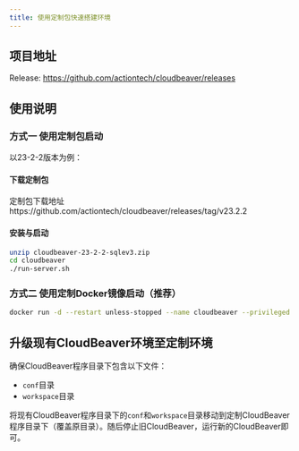 ```yaml
---
title: 使用定制包快速搭建环境
---
```



## 项目地址

Release: https://github.com/actiontech/cloudbeaver/releases

## 使用说明
### 方式一 使用定制包启动

以23-2-2版本为例：

#### 下载定制包

定制包下载地址https://github.com/actiontech/cloudbeaver/releases/tag/v23.2.2

#### 安装与启动

```bash
unzip cloudbeaver-23-2-2-sqlev3.zip
cd cloudbeaver
./run-server.sh
```

### 方式二 使用定制Docker镜像启动（推荐）

```bash
docker run -d --restart unless-stopped --name cloudbeaver --privileged -it -p 8978:8978 actiontech/cloudbeaver:latest
```


## 升级现有CloudBeaver环境至定制环境

确保CloudBeaver程序目录下包含以下文件：

- `conf`目录
- `workspace`目录

将现有CloudBeaver程序目录下的`conf`和`workspace`目录移动到定制CloudBeaver程序目录下（覆盖原目录）。随后停止旧CloudBeaver，运行新的CloudBeaver即可。

